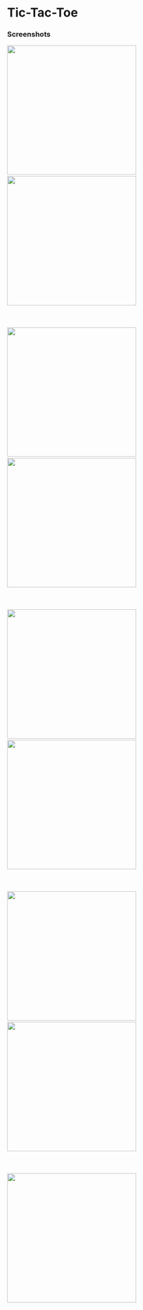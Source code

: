 # Tic-Tac-Toe

<h3>Screenshots</h3>

<p float="left">

<img src = "https://github.com/SudeepPoojary/Tic-Tac-Toe/assets/115644657/783ae50f-2017-4131-9357-2fa58fecad91" width="300">                                         
&nbsp;&nbsp;&nbsp;&nbsp;&nbsp;&nbsp;&nbsp;&nbsp;&nbsp;&nbsp;&nbsp;&nbsp;&nbsp;&nbsp;&nbsp;&nbsp;&nbsp;&nbsp;&nbsp;&nbsp;
<img src = "https://github.com/SudeepPoojary/Tic-Tac-Toe/assets/115644657/b9bf4222-5d3b-4e43-b656-f5615a82e03f" width="300">
<br><br><br><br>
<img src = "https://github.com/SudeepPoojary/Tic-Tac-Toe/assets/115644657/8e52aa72-41d8-44d9-90bd-2a302345d432" width="300">
&nbsp;&nbsp;&nbsp;&nbsp;&nbsp;&nbsp;&nbsp;&nbsp;&nbsp;&nbsp;&nbsp;&nbsp;&nbsp;&nbsp;&nbsp;&nbsp;&nbsp;&nbsp;&nbsp;&nbsp;
<img src = "https://github.com/SudeepPoojary/Tic-Tac-Toe/assets/115644657/15edb016-be75-446a-b090-cc9c513b26c6" width="300">
<br><br><br><br>
<img src = "https://github.com/SudeepPoojary/Tic-Tac-Toe/assets/115644657/9b289c7d-eed0-4e13-b95d-dfcbd0ab1383" width="300">
&nbsp;&nbsp;&nbsp;&nbsp;&nbsp;&nbsp;&nbsp;&nbsp;&nbsp;&nbsp;&nbsp;&nbsp;&nbsp;&nbsp;&nbsp;&nbsp;&nbsp;&nbsp;&nbsp;&nbsp;
<img src = "https://github.com/SudeepPoojary/Tic-Tac-Toe/assets/115644657/1485cb87-73c4-45bd-9388-6e8cf4976125" width="300">
<br><br><br><br>
<img src = "https://github.com/SudeepPoojary/Tic-Tac-Toe/assets/115644657/57da87aa-06d2-4f79-b5cb-bf3312b7c531" width="300">
&nbsp;&nbsp;&nbsp;&nbsp;&nbsp;&nbsp;&nbsp;&nbsp;&nbsp;&nbsp;&nbsp;&nbsp;&nbsp;&nbsp;&nbsp;&nbsp;&nbsp;&nbsp;&nbsp;&nbsp;
<img src = "https://github.com/SudeepPoojary/Tic-Tac-Toe/assets/115644657/fcb1be08-5cd1-4602-89a4-6374340bb6f8" width="300">
<br><br><br><br>
<img src = "https://github.com/SudeepPoojary/Tic-Tac-Toe/assets/115644657/5a5a0dad-d423-415c-a73a-58d732699ccd" width="300">
</p>


